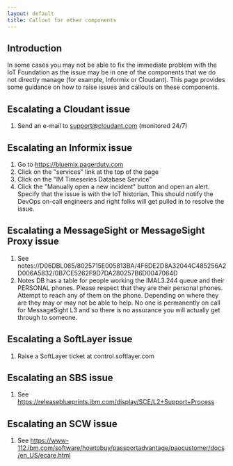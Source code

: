 ```yaml
---
layout: default
title: Callout for other components
---
```

## Introduction

In some cases you may not be able to fix the immediate problem with the IoT Foundation as the issue may be
in one of the components that we do not directly manage (for example, Informix or Cloudant). This page provides some guidance on how to raise issues and callouts on these components.

## Escalating a Cloudant issue

1. Send an e-mail to support@cloudant.com (monitored 24/7)

## Escalating an Informix issue

1. Go to https://bluemix.pagerduty.com
2. Click on the "services" link at the top of the page
3. Click on the "IM Timeseries Database Service"
4. Click the "Manually open a new incident" button and open an alert. Specify that the issue is with the IoT historian. This should notify the DevOps on-call engineers and right folks will get pulled in to resolve the issue.

## Escalating a MessageSight or MessageSight Proxy issue

1. See notes://D06DBL065/8025715E005813BA/4F6DE2D8A32044C485256A2D006A5832/0B7CE5262F9D7DA280257B6D0047064D
2. Notes DB has a table for people working the IMAL3.244 queue and their PERSONAL phones. Please respect that they are their personal phones. 
Attempt to reach any of them on the phone.  Depending on where they are they may or may not be able to help.  No one is permanently on call for MessageSight L3 and so there is no assurance you will actually get through to someone.

## Escalating a SoftLayer issue

1. Raise a SoftLayer ticket at control.softlayer.com

## Escalating an SBS issue

1. See https://releaseblueprints.ibm.com/display/SCE/L2+Support+Process 

## Escalating an SCW issue

1. See https://www-112.ibm.com/software/howtobuy/passportadvantage/paocustomer/docs/en_US/ecare.html


